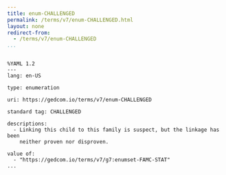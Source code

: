 ```yaml
---
title: enum-CHALLENGED
permalink: /terms/v7/enum-CHALLENGED.html
layout: none
redirect-from:
  - /terms/v7/enum-CHALLENGED
...
```


```

%YAML 1.2
---
lang: en-US

type: enumeration

uri: https://gedcom.io/terms/v7/enum-CHALLENGED

standard tag: CHALLENGED

descriptions:
  - Linking this child to this family is suspect, but the linkage has been
    neither proven nor disproven.

value of:
  - "https://gedcom.io/terms/v7/g7:enumset-FAMC-STAT"
...

```
